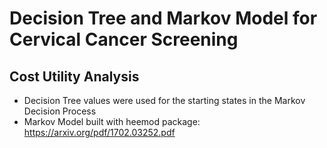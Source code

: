 # Decision Tree and Markov Model for Cervical Cancer Screening 
## Cost Utility Analysis

 - Decision Tree values were used for the starting states in the Markov Decision Process
 - Markov Model built with heemod package: https://arxiv.org/pdf/1702.03252.pdf

